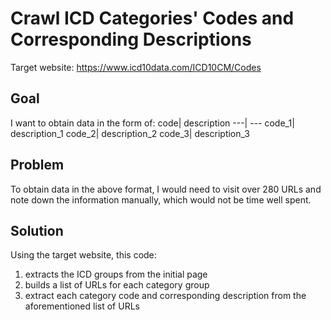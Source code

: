 # Crawl ICD Categories' Codes and Corresponding Descriptions
Target website: https://www.icd10data.com/ICD10CM/Codes

## Goal
I want to obtain data in the form of:
code| description
---| ---
code_1| description_1
code_2| description_2
code_3| description_3

## Problem
To obtain data in the above format, I would need to visit over 280 URLs and note down the information manually, which would not be time well spent.

## Solution
Using the target website, this code:
1. extracts the ICD groups from the initial page
2. builds a list of URLs for each category group
3. extract each category code and corresponding description from the aforementioned list of URLs
